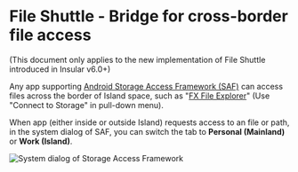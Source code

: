 File Shuttle - Bridge for cross-border file access
===================================================

(This document only applies to the new implementation of File Shuttle introduced in Insular v6.0+)

Any app supporting [Android Storage Access Framework (SAF)](https://developer.android.com/guide/topics/providers/document-provider) can access files across the border of Island space, such as "[FX File Explorer](https://play.google.com/store/apps/details?id=nextapp.fx)" (Use "Connect to Storage" in pull-down menu).

When app (either inside or outside Island) requests access to an file or path, in the system dialog of SAF, you can switch the tab to **Personal (Mainland)** or **Work (Island)**.

![System dialog of Storage Access Framework](https://user-images.githubusercontent.com/181213/152467425-1b1d3603-defa-409a-8021-92436570f10c.png)
